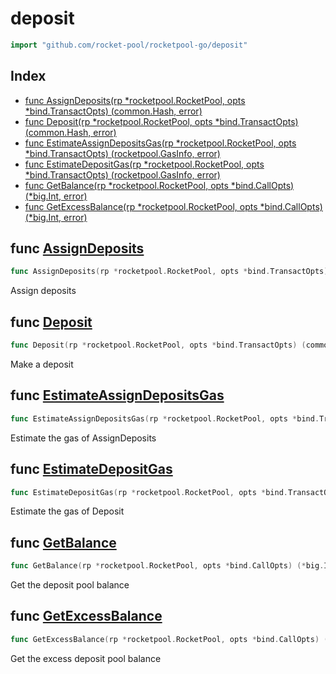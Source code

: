 # deposit

```go
import "github.com/rocket-pool/rocketpool-go/deposit"
```

## Index

- [func AssignDeposits(rp *rocketpool.RocketPool, opts *bind.TransactOpts) (common.Hash, error)](<#func-assigndeposits>)
- [func Deposit(rp *rocketpool.RocketPool, opts *bind.TransactOpts) (common.Hash, error)](<#func-deposit>)
- [func EstimateAssignDepositsGas(rp *rocketpool.RocketPool, opts *bind.TransactOpts) (rocketpool.GasInfo, error)](<#func-estimateassigndepositsgas>)
- [func EstimateDepositGas(rp *rocketpool.RocketPool, opts *bind.TransactOpts) (rocketpool.GasInfo, error)](<#func-estimatedepositgas>)
- [func GetBalance(rp *rocketpool.RocketPool, opts *bind.CallOpts) (*big.Int, error)](<#func-getbalance>)
- [func GetExcessBalance(rp *rocketpool.RocketPool, opts *bind.CallOpts) (*big.Int, error)](<#func-getexcessbalance>)


## func [AssignDeposits](<https://github.com/rocket-pool/rocketpool-go/blob/release/deposit/deposit.go#L77>)

```go
func AssignDeposits(rp *rocketpool.RocketPool, opts *bind.TransactOpts) (common.Hash, error)
```

Assign deposits

## func [Deposit](<https://github.com/rocket-pool/rocketpool-go/blob/release/deposit/deposit.go#L53>)

```go
func Deposit(rp *rocketpool.RocketPool, opts *bind.TransactOpts) (common.Hash, error)
```

Make a deposit

## func [EstimateAssignDepositsGas](<https://github.com/rocket-pool/rocketpool-go/blob/release/deposit/deposit.go#L67>)

```go
func EstimateAssignDepositsGas(rp *rocketpool.RocketPool, opts *bind.TransactOpts) (rocketpool.GasInfo, error)
```

Estimate the gas of AssignDeposits

## func [EstimateDepositGas](<https://github.com/rocket-pool/rocketpool-go/blob/release/deposit/deposit.go#L43>)

```go
func EstimateDepositGas(rp *rocketpool.RocketPool, opts *bind.TransactOpts) (rocketpool.GasInfo, error)
```

Estimate the gas of Deposit

## func [GetBalance](<https://github.com/rocket-pool/rocketpool-go/blob/release/deposit/deposit.go#L15>)

```go
func GetBalance(rp *rocketpool.RocketPool, opts *bind.CallOpts) (*big.Int, error)
```

Get the deposit pool balance

## func [GetExcessBalance](<https://github.com/rocket-pool/rocketpool-go/blob/release/deposit/deposit.go#L29>)

```go
func GetExcessBalance(rp *rocketpool.RocketPool, opts *bind.CallOpts) (*big.Int, error)
```

Get the excess deposit pool balance

